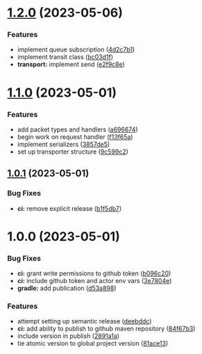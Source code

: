 # [1.2.0](https://github.com/sphericalkat/atomic-demo/compare/v1.1.0...v1.2.0) (2023-05-06)


### Features

* implement queue subscription ([4d2c7b1](https://github.com/sphericalkat/atomic-demo/commit/4d2c7b1a79a28a6bba73058278412b832dcfd580))
* implement transit class ([bc03d1f](https://github.com/sphericalkat/atomic-demo/commit/bc03d1f693f25ba2f97622856d34c5b6fd6e5206))
* **transport:** implement send ([e2f9c8e](https://github.com/sphericalkat/atomic-demo/commit/e2f9c8ead80214ff5b48a7e979313a7eaf4b8d0d))

# [1.1.0](https://github.com/sphericalkat/atomic-demo/compare/v1.0.1...v1.1.0) (2023-05-01)


### Features

* add packet types and handlers ([a696674](https://github.com/sphericalkat/atomic-demo/commit/a69667483242b205cd2ce8b21125503340e46868))
* begin work on request handler ([f13f65a](https://github.com/sphericalkat/atomic-demo/commit/f13f65a7c35bb2778cd2e3e98b248ca6aae02db0))
* implement serializers ([3857de5](https://github.com/sphericalkat/atomic-demo/commit/3857de57b488acd13774c2dc72b4463de23b3cbb))
* set up transporter structure ([9c599c2](https://github.com/sphericalkat/atomic-demo/commit/9c599c2623d754f4ba0d90ccee2da5a20b77e460))

## [1.0.1](https://github.com/sphericalkat/atomic-demo/compare/v1.0.0...v1.0.1) (2023-05-01)


### Bug Fixes

* **ci:** remove explicit release ([b1f5db7](https://github.com/sphericalkat/atomic-demo/commit/b1f5db7dc2f98cc43529c92f989f90245c03b2a6))

# 1.0.0 (2023-05-01)


### Bug Fixes

* **ci:** grant write permissions to github token ([b096c20](https://github.com/sphericalkat/atomic-demo/commit/b096c202a27e0f04d7f0715d79dce4a225da4888))
* **ci:** include github token and actor env vars ([3e7804e](https://github.com/sphericalkat/atomic-demo/commit/3e7804eef7cd42a9ca20163100cd5216f81a6812))
* **gradle:** add publication ([d53a898](https://github.com/sphericalkat/atomic-demo/commit/d53a8987c3a5e6ea35fe016df0738a980f0b5306))


### Features

* attempt setting up semantic release ([deebddc](https://github.com/sphericalkat/atomic-demo/commit/deebddc6f65c63460c766b9fa2867488d1e168e0))
* **ci:** add ability to publish to github maven repository ([84f67b3](https://github.com/sphericalkat/atomic-demo/commit/84f67b311e93e7262f9a62a34b96895c9aa18ff2))
* include version in publish ([2891a1a](https://github.com/sphericalkat/atomic-demo/commit/2891a1ace556d0142d5f413b8840c111ec75f166))
* tie atomic version to global project version ([81ace13](https://github.com/sphericalkat/atomic-demo/commit/81ace13dec31cdf1f659eb53a432d64c8e240af3))

